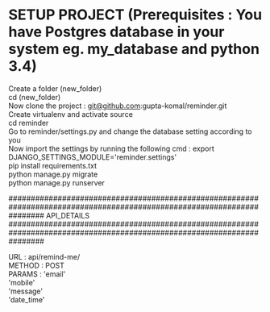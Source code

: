 # SETUP PROJECT (Prerequisites : You have Postgres database in your system eg. my_database and python 3.4) <br>
Create a folder (new_folder) <br>
cd (new_folder) <br>
Now clone the project : git@github.com:gupta-komal/reminder.git <br>
Create virtualenv and activate source <br>
cd reminder <br>
Go to reminder/settings.py and change the database setting according to you <br>
Now import the settings by running the following cmd : export DJANGO_SETTINGS_MODULE='reminder.settings' <br>
pip install requirements.txt <br>
python manage.py migrate <br>
python manage.py runserver <br>


########################################################################################################################
                                API_DETAILS
########################################################################################################################

URL : api/remind-me/ <br>
METHOD : POST <br>
PARAMS : 'email' <br>
         'mobile' <br>
         'message' <br>
         'date_time' <br>
